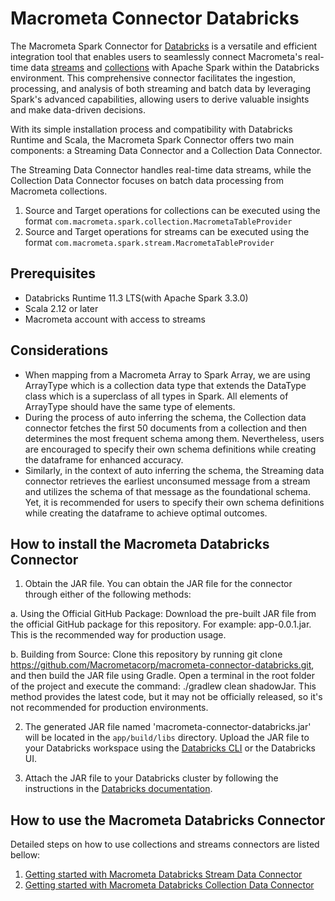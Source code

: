 # Macrometa Connector Databricks

The Macrometa Spark Connector for [Databricks](https://www.databricks.com/) is a versatile and efficient integration tool that enables users to seamlessly connect Macrometa's real-time data [streams](https://www.macrometa.com/docs/streams/) and [collections](https://www.macrometa.com/docs/collections/) with Apache Spark within the Databricks environment. This comprehensive connector facilitates the ingestion, processing, and analysis of both streaming and batch data by leveraging Spark's advanced capabilities, allowing users to derive valuable insights and make data-driven decisions.

With its simple installation process and compatibility with Databricks Runtime and Scala, the Macrometa Spark Connector offers two main components: a Streaming Data Connector and a Collection Data Connector. 

The Streaming Data Connector handles real-time data streams, while the Collection Data Connector focuses on batch data processing from Macrometa collections. 

1. Source and Target operations for collections can be executed using the format `com.macrometa.spark.collection.MacrometaTableProvider`
2. Source and Target operations for streams can be executed using the format `com.macrometa.spark.stream.MacrometaTableProvider`

## Prerequisites

- Databricks Runtime 11.3 LTS(with Apache Spark 3.3.0)
- Scala 2.12 or later
- Macrometa account with access to streams


## Considerations

- When mapping from a Macrometa Array to Spark Array, we are using ArrayType which is a collection data type that extends the DataType class which is a superclass of all types in Spark. All elements of ArrayType should have the same type of elements.
- During the process of auto inferring the schema, the Collection data connector fetches the first 50 documents from a collection and then determines the most frequent schema among them. Nevertheless, users are encouraged to specify their own schema definitions while creating the dataframe for enhanced accuracy.
- Similarly, in the context of auto inferring the schema, the Streaming data connector retrieves the earliest unconsumed message from a stream and utilizes the schema of that message as the foundational schema. Yet, it is recommended for users to specify their own schema definitions while creating the dataframe to achieve optimal outcomes.


## How to install the Macrometa Databricks Connector

1. Obtain the JAR file. You can obtain the JAR file for the connector through either of the following methods:

a. Using the Official GitHub Package: Download the pre-built JAR file from the official GitHub package for this repository. For example: app-0.0.1.jar. This is the recommended way for production usage.

b. Building from Source: Clone this repository by running git clone https://github.com/Macrometacorp/macrometa-connector-databricks.git, and then build the JAR file using Gradle. Open a terminal in the root folder of the project and execute the command: ./gradlew clean shadowJar. This method provides the latest code, but it may not be officially released, so it's not recommended for production environments.


2. The generated JAR file named 'macrometa-connector-databricks.jar' will be located in the `app/build/libs` directory. Upload the JAR file to your Databricks workspace using the [Databricks CLI](https://docs.databricks.com/dev-tools/cli/index.html) or the Databricks UI.

3. Attach the JAR file to your Databricks cluster by following the instructions in the [Databricks documentation](https://docs.databricks.com/libraries/cluster-libraries.html#install-a-library-on-a-cluster).

## How to use the Macrometa Databricks Connector

Detailed steps on how to use collections and streams connectors are listed bellow:
1. [Getting started with Macrometa Databricks Stream Data Connector](GETTING_STARTED_WITH_STREAM_DATA_CONNECTOR.md)
2. [Getting started with Macrometa Databricks Collection Data Connector](GETTING_STARTED_WITH_COLLECTION_DATA_CONNECTOR.md)

